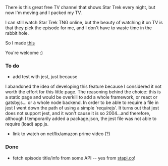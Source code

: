 There is this great free TV channel that shows Star Trek every night, but now I'm moving and I packed my TV.

I can still watch Star Trek TNG online, but the beauty of watching it on TV is that they pick the episode for me, and I don't have to waste time in the rabbit hole.

So I made [this](http://www.tuskerette.com/projects/tng-episode-picker)

You're welcome :)

### To do
- add test with jest, just because

I abandoned the idea of developing this feature because I considered it 
not worth the effort for this little page.
The reasoning behind the choice: 
this is a static page and would be overkill to add a whole framework, or react or gatsbyjs...
or a whole node backend.
In order to be able to require a file in jest I went down the path of using a simple 'requirejs'.
It turns out that jest does not support jest, and it won't cause it is so 2004...and therefore, although I temporarily
added a package.json, the jest file was not able to require (load) app.js.
- link to watch on netflix/amazon prime video (?)

### Done
- fetch episode title/info from some API -- yes from [stapi.co](http://stapi.co)!

